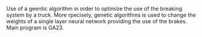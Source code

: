 Use of a geentic algorithm in order to optimize the use of the breaking system by a truck.
More rpecisely, genetic algorithms is used to change the weights of a single layer neural network providing the use of the brakes.
Main program is GA23.
